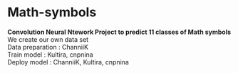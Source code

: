 # Math-symbols
**Convolution Neural Ntework Project to predict 11 classes of Math symbols**\
We create our own data set\
Data preparation : ChanniiK\
Train model : Kultira, cnpnina\
Deploy model : ChanniiK, Kultira, cnpnina
